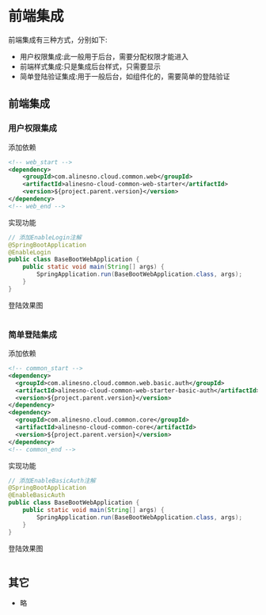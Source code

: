 # 前端集成

前端集成有三种方式，分别如下:

- 用户权限集成:此一般用于后台，需要分配权限才能进入
- 前端样式集成:只是集成后台样式，只需要显示
- 简单登陆验证集成:用于一般后台，如组件化的，需要简单的登陆验证

## 前端集成

### 用户权限集成

添加依赖

```xml
<!-- web_start -->
<dependency>
    <groupId>com.alinesno.cloud.common.web</groupId>
    <artifactId>alinesno-cloud-common-web-starter</artifactId>
    <version>${project.parent.version}</version>
</dependency>
<!-- web_end -->
```

实现功能

```java
// 添加EnableLogin注解
@SpringBootApplication
@EnableLogin
public class BaseBootWebApplication {
	public static void main(String[] args) {
		SpringApplication.run(BaseBootWebApplication.class, args);
	}
}
```

登陆效果图

<img :src="$withBase('/technique/12_login.png')">

### 简单登陆集成

添加依赖

```xml
<!-- common_start -->
<dependency>
  <groupId>com.alinesno.cloud.common.web.basic.auth</groupId>
  <artifactId>alinesno-cloud-common-web-starter-basic-auth</artifactId>
  <version>${project.parent.version}</version>
</dependency>
<dependency>
  <groupId>com.alinesno.cloud.common.core</groupId>
  <artifactId>alinesno-cloud-common-core</artifactId>
  <version>${project.parent.version}</version>
</dependency>
<!-- common_end -->
```

实现功能

```java
// 添加EnableBasicAuth注解
@SpringBootApplication
@EnableBasicAuth
public class BaseBootWebApplication {
	public static void main(String[] args) {
		SpringApplication.run(BaseBootWebApplication.class, args);
	}
}
```

登陆效果图

<img :src="$withBase('/technique/11_login_auth.png')">

## 其它

- 略
